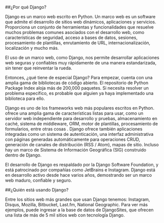 ##¿Por qué Django?

Django es un marco web escrito en Python. Un marco web es un software que admite el desarrollo de sitios web dinámicos, aplicaciones y servicios. Proporciona un conjunto de herramientas y funcionalidades que resuelve muchos problemas comunes asociados con el desarrollo web, como características de seguridad, acceso a bases de datos, sesiones, procesamiento de plantillas, enrutamiento de URL, internacionalización, localización y mucho más.

El uso de un marco web, como Django, nos permite desarrollar aplicaciones web seguras y confiables muy rápidamente de una manera estandarizada, sin tener que reinventar la rueda.

Entonces, ¿qué tiene de especial Django? Para empezar, cuenta con una amplia gama de bibliotecas de código abierto. El repositorio de Python Package Index aloja más de 200,000 paquetes. Si necesita resolver un problema específico, es probable que alguien ya haya implementado una biblioteca para ello.

Django es uno de los frameworks web más populares escritos en Python. ofrece una amplia gama de características listas para usar, como un servidor web independiente para desarrollo y pruebas, almacenamiento en caché, sistema de middleware, ORM, motor de plantillas, procesamiento de formularios, entre otras cosas . Django ofrece también aplicaciones integradas como un sistema de autenticación, una interfaz administrativa con páginas generadas automáticamente para operaciones CRUD, generación de canales de distribución (RSS / Atom), mapas de sitio. Incluso hay un marco de Sistema de Información Geográfica (SIG) construido dentro de Django.

El desarrollo de Django es respaldado por la Django Software Foundation, y está patrocinado por compañías como JetBrains e Instagram. Django está en desarrollo activo desde hace varios años, demostrando ser un marco web maduro, confiable y seguro.

##¿Quién está usando Django?

Entre los sitios web más grandes que usan Django tenemos: Instagram, Disqus, Mozilla, Bitbucket, Last.fm, National Geographic. Para ver más ejemplos, puede ingresar a la base de datos de DjangoSites, que ofrecen una lista de más de 5 mil sitios web con tecnología Django.
